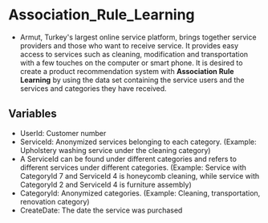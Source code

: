 # Association_Rule_Learning

* Armut, Turkey's largest online service platform, brings together service providers and those who want to receive service. It provides easy access to services such as cleaning, modification and transportation with a few touches on the computer or smart phone. It is desired to create a product recommendation system with **Association Rule Learning** by using the data set containing the service users and the services and categories they have received.

## Variables

* UserId: Customer number
* ServiceId: Anonymized services belonging to each category. (Example: Upholstery washing service under the cleaning category)
* A ServiceId can be found under different categories and refers to different services under different categories. (Example: Service with CategoryId 7 and ServiceId 4 is honeycomb cleaning, while service with CategoryId 2 and ServiceId 4 is furniture assembly)
* CategoryId: Anonymized categories. (Example: Cleaning, transportation, renovation category)
* CreateDate: The date the service was purchased
